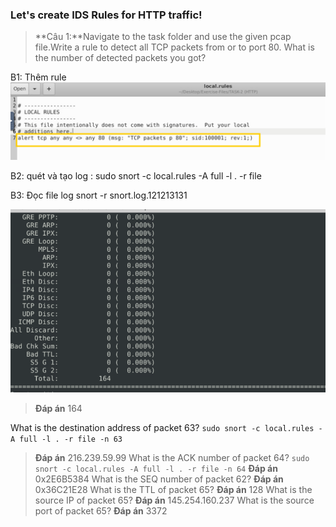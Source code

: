 ### Let's create IDS Rules for HTTP traffic!

> **Câu 1:**Navigate to the task folder and use the given pcap file.Write a rule to detect all TCP packets from or to port 80.
What is the number of detected packets you got?

B1: Thêm rule
![alt text](../png/SnortChall/snortcTask2-1.png)

B2: quét và tạo log : sudo snort -c local.rules -A full -l . -r file

B3: Đọc file log snort -r snort.log.121213131

![alt text](../png/SnortChall/snc2.png)

>**Đáp án** 164

What is the destination address of packet 63?
`sudo snort -c local.rules -A full -l . -r file -n 63`
>**Đáp án** 216.239.59.99
 What is the ACK number of packet 64?
`sudo snort -c local.rules -A full -l . -r file -n 64`
>**Đáp án** 0x2E6B5384
What is the SEQ number of packet 62?
>**Đáp án** 0x36C21E28
What is the TTL of packet 65?
>**Đáp án** 128
What is the source IP of packet 65?
>**Đáp án** 145.254.160.237
What is the source port of packet 65?
>**Đáp án** 3372
